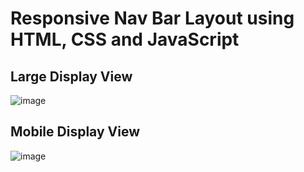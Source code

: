# Responsive Nav Bar Layout using HTML, CSS and JavaScript

## Large Display View

![image](https://user-images.githubusercontent.com/60935597/227673723-6e9a44b9-e03d-43fb-968f-42da0cc60a3f.png)

## Mobile Display View

![image](https://user-images.githubusercontent.com/60935597/227674046-4d22672e-9b2f-4026-8407-eee11a0df594.png)

